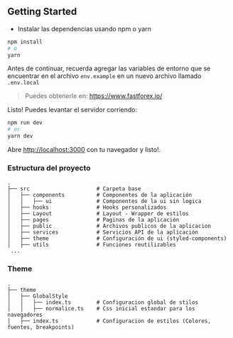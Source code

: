 ## Getting Started

- Instalar las dependencias usando npm o yarn

```bash
npm install
# o
yarn 
```

Antes de continuar, recuerda agregar las variables de entorno que se encuentrar en el archivo `env.example` en un nuevo archivo llamado `.env.local`
> Puedes obtenerle en: https://www.fastforex.io/

Listo! Puedes levantar el servidor corriendo:

```bash
npm run dev
# or
yarn dev
```


Abre [http://localhost:3000](http://localhost:3000) con tu navegador y listo!.


### Estructura del proyecto
    .
    ├── src                     # Carpeta base
    │   ├── components          # Componentes de la aplicación
    │   │   ├── ui              # Componentes de la ui sin logica 
    │   ├── hooks               # Hooks personalizados
    │   ├── Layout              # Layout - Wrapper de estilos 
    │   ├── pages               # Paginas de la aplicación
    │   ├── public              # Archivos publicos de la aplicacion
    │   ├── services            # Servicios API de la aplicación
    │   ├── theme               # Configuración de ui (styled-components)
    │   ├── utils               # Funciones reutilizables 
     ...


### Theme
    .
    ├── theme                
    │   ├── GlobalStyle         
    │   │   ├── index.ts        # Configuracion global de stilos
    │   │   ├── normalice.ts    # Css inicial estandar para los navegadores
    │   ├── index.ts            # Configuracion de estilos (Colores, fuentes, breakpoints)

